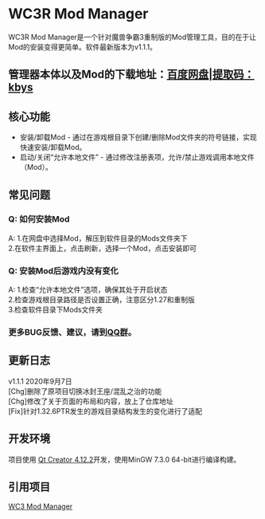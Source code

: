 # WC3R Mod Manager
WC3R Mod Manager是一个针对魔兽争霸3重制版的Mod管理工具，目的在于让Mod的安装变得更简单。软件最新版本为v1.1.1。  

## 管理器本体以及Mod的下载地址：[百度网盘|提取码：kbys](https://pan.baidu.com/s/1sktVTjXTgHFoukNsw7a4nQ)

## 核心功能
* 安装/卸载Mod - 通过在游戏根目录下创建/删除Mod文件夹的符号链接，实现快速安装/卸载Mod。
* 启动/关闭“允许本地文件” - 通过修改注册表项，允许/禁止游戏调用本地文件（Mod）。

## 常见问题
### Q: 如何安装Mod
A:	1.在网盘中选择Mod，解压到软件目录的Mods文件夹下  
	2.在软件主界面上，点击刷新，选择一个Mod，点击安装即可  
### Q: 安装Mod后游戏内没有变化
A:	1.检查“允许本地文件”选项，确保其处于开启状态  
	2.检查游戏根目录路径是否设置正确，注意区分1.27和重制版  
	3.检查软件目录下Mods文件夹  
### 更多BUG反馈、建议，请到[QQ群](https://jq.qq.com/?_wv=1027&k=3z5zGFVR)。

## 更新日志
v1.1.1 2020年9月7日  
[Chg]删除了原项目切换冰封王座/混乱之治的功能  
[Chg]修改了关于页面的布局和内容，放上了仓库地址  
[Fix]针对1.32.6PTR发生的游戏目录结构发生的变化进行了适配  

## 开发环境
项目使用 [Qt Creator 4.12.2](https://www.qt.io/download-qt-installer)开发，使用MinGW 7.3.0 64-bit进行编译构建。  

## 引用项目
[WC3 Mod Manager](https://gitlab.com/EzraZebra/WC3ModManager)